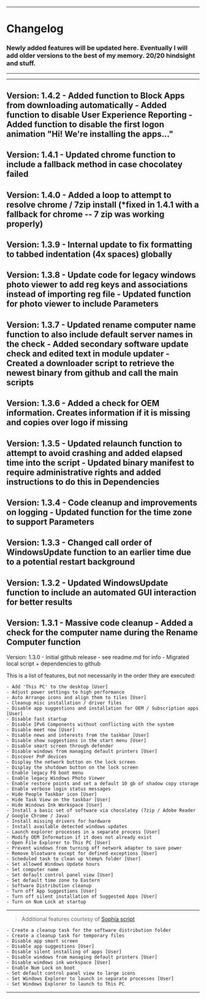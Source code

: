 _____________________
# Changelog
### Newly added features will be updated here. Eventually I will add older versions to the best of my memory. 20/20 hindsight and stuff.
_____________________

------------------------------------------------------------------
Version: 1.4.2
    - Added function to Block Apps from downloading automatically
    - Added function to disable User Experience Reporting
    - Added function to disable the first logon animation "Hi! We're installing the apps..."
------------------------------------------------------------------
Version: 1.4.1
    - Updated chrome function to include a fallback method in case chocolatey failed
------------------------------------------------------------------
Version: 1.4.0
    - Added a loop to attempt to resolve chrome / 7zip install (*fixed in 1.4.1 with a fallback for chrome -- 7 zip was working properly)
------------------------------------------------------------------
Version: 1.3.9
    - Internal update to fix formatting to tabbed indentation (4x spaces) globally
------------------------------------------------------------------
Version: 1.3.8
    - Update code for legacy windows photo viewer to add reg keys and associations instead of importing reg file
    - Updated function for photo viewer to include Parameters
------------------------------------------------------------------
Version: 1.3.7
    - Updated rename computer name function to also include default server names in the check
    - Added secondary software update check and edited text in module updater
    - Created a downloader script to retrieve the newest binary from github and call the main scripts
------------------------------------------------------------------
Version: 1.3.6
    - Added a check for OEM information. Creates information if it is missing and copies over logo if missing
------------------------------------------------------------------
Version: 1.3.5
    - Updated relaunch function to attempt to avoid crashing and added elapsed time into the script
    - Updated binary manifest to require administrative rights and added instructions to do this in Dependencies
------------------------------------------------------------------
Version: 1.3.4
    - Code cleanup and improvements on logging
    - Updated function for the time zone to support Parameters
------------------------------------------------------------------
Version: 1.3.3
    - Changed call order of WindowsUpdate function to an earlier time due to a potential restart background
------------------------------------------------------------------
Version: 1.3.2
    - Updated WindowsUpdate function to include an automated GUI interaction for better results
------------------------------------------------------------------
Version: 1.3.1
    - Massive code cleanup
    - Added a check for the computer name during the Rename Computer function
------------------------------------------------------------------
Version: 1.3.0
    - Initial github release - see readme.md for info
    - Migrated local script + dependencies to github

This is a list of features, but not necessarily in the order they are executed:

    - Add 'This PC' to the desktop [User]
    - Adjust power settings to high performance
    - Auto Arrange icons and align them to tiles [User]
    - Cleanup misc installation / driver files
    - Disable app suggestions and installation for OEM / Subscription apps [User]
    - Disable fast startup
    - Disable IPv6 Components without conflicting with the system
    - Disable meet now [User]
    - Disable news and interests from the taskbar [User]
    - Disable show suggestions in the start menu [User]
    - Disable smart screen through defender
    - Disable windows from managing default printers [User]
    - Discover PnP devices
    - Display the network button on the lock screen
    - Display the shutdown button on the lock screen
    - Enable legacy F8 boot menu
    - Enable legacy Windows Photo Viewer
    - Enable restore points and set a default 10 gb of shadow copy storage
    - Enable verbose login status messages
    - Hide People Taskbar icon [User]
    - Hide Task View on the taskbar [User]
    - Hide Windows Ink Workspace [User]
    - Install a basic set of software via chocolatey (7zip / Adobe Reader / Google Chrome / Java)
    - Install missing drivers for hardware
    - Install available detected windows updates
    - Launch explorer processes in a separate process [User]
    - Modify OEM Information if it does not already exist
    - Open File Explorer to This PC [User]
    - Prevent windows from turning off network adapter to save power
    - Remove bloatware except for defined exceptions [User]
    - Scheduled task to clean up %temp% folder [User]
    - Set allowed Windows Update hours
    - Set computer name
    - Set default control panel view [User]
    - Set default time zone to Eastern
    - Software Distribution cleanup
    - Turn off App Suggestions [User]
    - Turn off silent installation of Suggested Apps [User]
    - Turn on Num Lock at startup

_______________
> Additional features courtesy of [Sophia script](https://github.com/farag2/Windows-10-Sophia-Script)

    - Create a cleanup task for the software distribution folder
    - Create a cleanup task for temporary files
    - Disable app smart screen
    - Disable app suggestions [User]
    - Disable silent installing of apps [User]
    - Disable windows from managing default printers [User]
    - Disable windows ink workspace [User]
    - Enable Num Lock on boot
    - Set default control panel view to large icons
    - Set Windows Explorer to launch in separate processes [User]
    - Set Windows Explorer to launch to This PC
------------------------------------------------------------------
